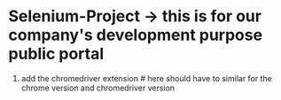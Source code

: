 # Selenium-Project -> this is for our company's development purpose public portal
1. add the chromedriver extension # here should have to similar for the chrome version and chromedriver version
